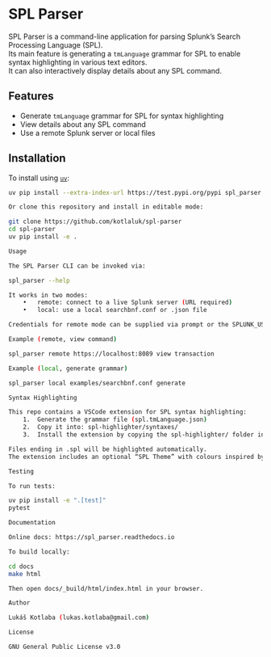 # SPL Parser

SPL Parser is a command-line application for parsing Splunk’s Search Processing
Language (SPL).\
Its main feature is generating a `tmLanguage` grammar for SPL to enable syntax
highlighting in various text editors.\
It can also interactively display details about any SPL command.

## Features

- Generate `tmLanguage` grammar for SPL for syntax highlighting
- View details about any SPL command
- Use a remote Splunk server or local files

## Installation

To install using [`uv`](https://github.com/astral-sh/uv):

```bash
uv pip install --extra-index-url https://test.pypi.org/pypi spl_parser

Or clone this repository and install in editable mode:

git clone https://github.com/kotlaluk/spl-parser
cd spl-parser
uv pip install -e .

Usage

The SPL Parser CLI can be invoked via:

spl_parser --help

It works in two modes:
	•	remote: connect to a live Splunk server (URL required)
	•	local: use a local searchbnf.conf or .json file

Credentials for remote mode can be supplied via prompt or the SPLUNK_USERNAME and SPLUNK_PASSWORD environment variables.

Example (remote, view command)

spl_parser remote https://localhost:8089 view transaction

Example (local, generate grammar)

spl_parser local examples/searchbnf.conf generate

Syntax Highlighting

This repo contains a VSCode extension for SPL syntax highlighting:
	1.	Generate the grammar file (spl.tmLanguage.json)
	2.	Copy it into: spl-highlighter/syntaxes/
	3.	Install the extension by copying the spl-highlighter/ folder into your VSCode extensions directory (e.g. ~/.vscode/extensions/)

Files ending in .spl will be highlighted automatically.
The extension includes an optional “SPL Theme” with colours inspired by Splunk Web.

Testing

To run tests:

uv pip install -e ".[test]"
pytest

Documentation

Online docs: https://spl_parser.readthedocs.io

To build locally:

cd docs
make html

Then open docs/_build/html/index.html in your browser.

Author

Lukáš Kotlaba (lukas.kotlaba@gmail.com)

License

GNU General Public License v3.0
```
